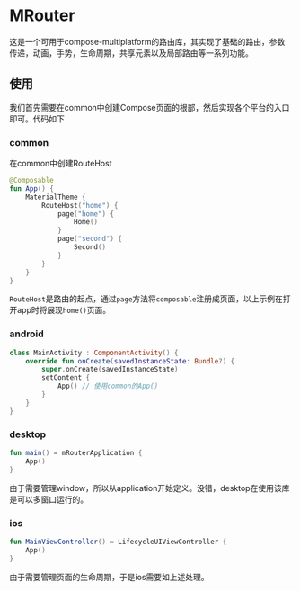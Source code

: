 # MRouter
这是一个可用于compose-multiplatform的路由库，其实现了基础的路由，参数传递，动画，手势，生命周期，共享元素以及局部路由等一系列功能。

## 使用
我们首先需要在common中创建Compose页面的根部，然后实现各个平台的入口即可。代码如下
### common
在common中创建RouteHost
```kotlin
@Composable
fun App() {
    MaterialTheme {
        RouteHost("home") {
            page("home") {
                Home()
            }
            page("second") {
                Second()
            }
        }
    }
}
```
`RouteHost`是路由的起点，通过`page`方法将`composable`注册成页面，以上示例在打开app时将展现`home()`页面。
### android
```kotlin
class MainActivity : ComponentActivity() {
    override fun onCreate(savedInstanceState: Bundle?) {
        super.onCreate(savedInstanceState)
        setContent {
            App() // 使用common的App()
        }
    }
}
```
### desktop
```kotlin
fun main() = mRouterApplication {
    App()
}
```
由于需要管理window，所以从application开始定义。没错，desktop在使用该库是可以多窗口运行的。
### ios
```kotlin
fun MainViewController() = LifecycleUIViewController {
    App()
}
```
由于需要管理页面的生命周期，于是ios需要如上述处理。
